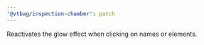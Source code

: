 ```yaml
---
'@vtbag/inspection-chamber': patch
---
```


Reactivates the glow effect when clicking on names or elements.
